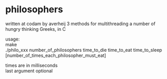 # philosophers
written at codam by averheij
3 methods for multithreading a number of hungry thinking Greeks, in C

usage:   
make   
./philo_xxx number_of_philosophers time_to_die time_to_eat time_to_sleep [number_of_times_each_philosopher_must_eat]   

times are in milliseconds   
last argument optional   

